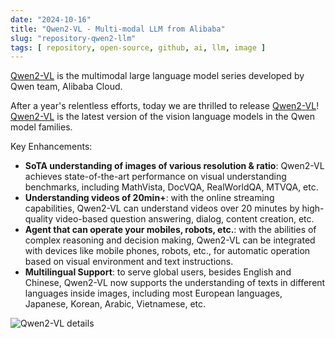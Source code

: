 ```yaml
---
date: "2024-10-16"
title: "Qwen2-VL - Multi-modal LLM from Alibaba"
slug: "repository-qwen2-llm"
tags: [ repository, open-source, github, ai, llm, image ]
---
```




[Qwen2-VL][1] is the multimodal large language model series developed by Qwen team, Alibaba Cloud.

After a year's relentless efforts, today we are thrilled to release [Qwen2-VL][1]! [Qwen2-VL][1] is the latest version of the vision language models in the Qwen model families.

Key Enhancements:

* **SoTA understanding of images of various resolution & ratio**: Qwen2-VL achieves state-of-the-art performance on visual understanding benchmarks, including MathVista, DocVQA, RealWorldQA, MTVQA, etc.
* **Understanding videos of 20min+**: with the online streaming capabilities, Qwen2-VL can understand videos over 20 minutes by high-quality video-based question answering, dialog, content creation, etc.
* **Agent that can operate your mobiles, robots, etc.**: with the abilities of complex reasoning and decision making, Qwen2-VL can be integrated with devices like mobile phones, robots, etc., for automatic operation based on visual environment and text instructions.
* **Multilingual Support**: to serve global users, besides English and Chinese, Qwen2-VL now supports the understanding of texts in different languages inside images, including most European languages, Japanese, Korean, Arabic, Vietnamese, etc.

![Qwen2-VL details][2]



  [1]: https://github.com/QwenLM/Qwen2-VL
  [2]: https://camo.githubusercontent.com/a98a801cab554fd20099a2c3fcce4597f45866b31f5d78f391c91196f4a3e57e/68747470733a2f2f7169616e77656e2d7265732e6f73732d616363656c65726174652d6f766572736561732e616c6979756e63732e636f6d2f5177656e322d564c2f7177656e325f766c5f6672616d65776f726b2e6a7067
